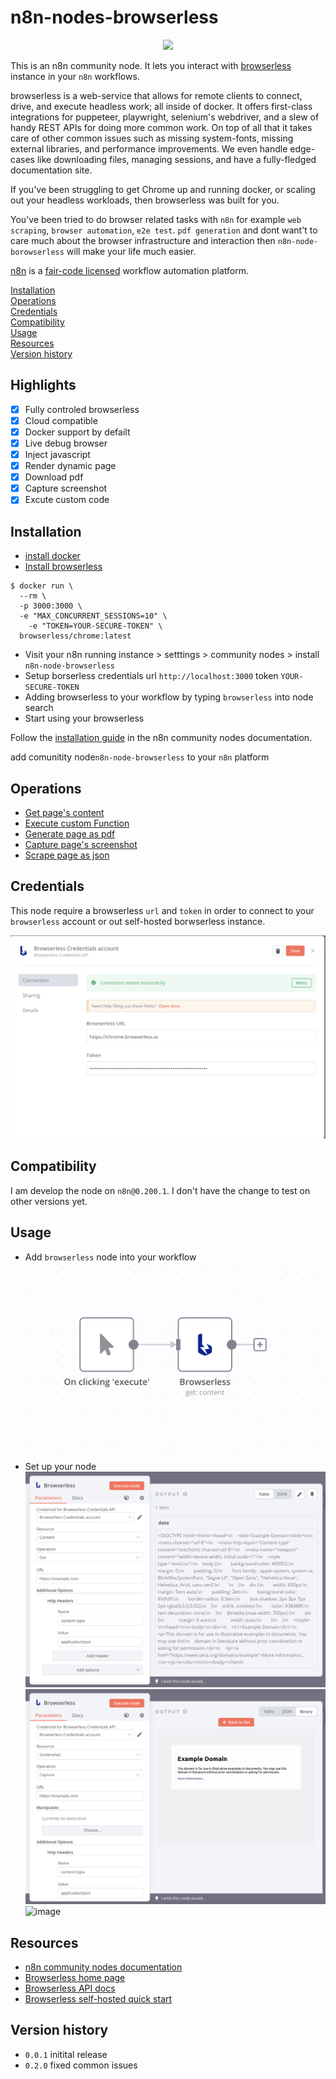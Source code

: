
# n8n-nodes-browserless

<p align="center">
  <img src="https://user-images.githubusercontent.com/11575076/202373912-a90e5cc0-9dd2-4873-b782-6f86c78f00eb.png" />
</p>


This is an n8n community node. It lets you interact with [browserless](https://github.com/browserless/chrome) instance in your `n8n` workflows.

browserless is a web-service that allows for remote clients to connect, drive, and execute headless work; all inside of docker. It offers first-class integrations for puppeteer, playwright, selenium's webdriver, and a slew of handy REST APIs for doing more common work. On top of all that it takes care of other common issues such as missing system-fonts, missing external libraries, and performance improvements. We even handle edge-cases like downloading files, managing sessions, and have a fully-fledged documentation site.

If you've been struggling to get Chrome up and running docker, or scaling out your headless workloads, then browserless was built for you. 

You've  been tried to do browser related tasks with `n8n` for example `web scraping`, `browser automation`, `e2e test`. `pdf generation` and dont want't to care much about the browser infrastructure and interaction then `n8n-node-borowserless` will make your life much easier. 

[n8n](https://n8n.io/) is a [fair-code licensed](https://docs.n8n.io/reference/license/) workflow automation platform.

[Installation](#installation)  
[Operations](#operations)  
[Credentials](#credentials)  <!-- delete if no auth needed -->  
[Compatibility](#compatibility)  
[Usage](#usage)  <!-- delete if not using this section -->  
[Resources](#resources)  
[Version history](#version-history)  <!-- delete if not using this section -->  

## Highlights

- [x] Fully controled browserless
- [x] Cloud compatible
- [x] Docker support by defailt
- [x] Live debug browser
- [x] Inject javascript
- [X] Render dynamic page
- [x] Download pdf
- [x] Capture screenshot
- [x] Excute custom code

## Installation


- [install docker](https://docs.docker.com/engine/install/)
- [Install browserless](https://docs.browserless.io/docs/docker-quickstart.html)

```shell
$ docker run \
  --rm \
  -p 3000:3000 \
  -e "MAX_CONCURRENT_SESSIONS=10" \
	-e "TOKEN=YOUR-SECURE-TOKEN" \
  browserless/chrome:latest
```

- Visit your n8n running instance > setttings > community nodes > install `n8n-node-browserless`
- Setup borserless credentials url `http://localhost:3000` token `YOUR-SECURE-TOKEN`
- Adding browserless to your workflow by typing `browserless` into node search
- Start using your browserless


Follow the [installation guide](https://docs.n8n.io/integrations/community-nodes/installation/) in the n8n community nodes documentation.

add comunitity node`n8n-node-browserless` to your `n8n` platform 

## Operations

- [Get page's content](https://www.browserless.io/docs/content)
- [Execute custom Function](https://www.browserless.io/docs/function)
- [Generate page as pdf](https://www.browserless.io/docs/pdf)
- [Capture page's screenshot](https://www.browserless.io/docs/screenshot)
- [Scrape page as json](https://www.browserless.io/docs/scrape)

## Credentials

This node require a browserless `url` and `token` in order to connect to your `browserless` account or out self-hosted borwserless instance.

![](.//assets/credentials-setup.png)

## Compatibility

I am develop the node on `n8n@0.200.1`. I don't have the change to test on other versions yet.

## Usage

- Add `browserless` node into your workflow
![](./assets/browserless-node.png)
- Set up your node 
![](./assets/browserless-content.png)
![](./assets/browserless-screenshot.png)
![image](https://user-images.githubusercontent.com/11575076/202370828-c8e3896e-1fc5-4f08-b147-688e55c90c74.png)
## Resources

* [n8n community nodes documentation](https://docs.n8n.io/integrations/community-nodes/)
* [Browserless home page](https://www.browserless.io/)
* [Browserless API docs](https://www.browserless.io/docs/api)
* [Browserless self-hosted quick start](https://www.browserless.io/docs/docker-quickstart)

## Version history

- `0.0.1` initital release
- `0.2.0` fixed common issues



